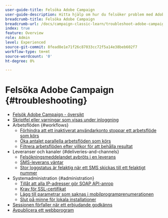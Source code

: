 ```yaml
---
user-guide-title: Felsöka Adobe Campaign
user-guide-description: Hitta hjälp om hur du felsöker problem med Adobe Campaign.
breadcrumb-title: Felsöka Adobe Campaign
breadcrumb-url: /docs/campaign-classic-learn/troubleshoot-adobe-campaign/overview.html
index: true
feature: Overview
role: Admin
level: Experienced
source-git-commit: 8fead8e1e71f26c87033cc72f5a14e38beb602f7
workflow-type: tm+mt
source-wordcount: '0'
ht-degree: 0%

---
```



# Felsöka Adobe Campaign {#troubleshooting}

+ [Felsök Adobe Campaign - översikt](/help/troubleshoot-adobe-campaign/overview.md)
+ [Skriptfel eller varningar som visas under inloggning](/help/troubleshoot-adobe-campaign/script-error-during-login-errors.md)
+ Arbetsflöden {#workflows}
   + [Förhindra att ett inaktiverat användarkonto stoppar ett arbetsflöde som körs](/help/troubleshoot-adobe-campaign/prevent-disabled-accounts-from-stopping-workflow.md)
   + [Öka antalet parallella arbetsflöden som körs](/help/troubleshoot-adobe-campaign/increase-parallel-workflows.md)
   + [Filtrera arbetsflöden efter villkor för att behålla resultat](/help/troubleshoot-adobe-campaign/keep-result-workflow.md)
+ Leveranser och kanaler {#deliveries-and-channels}
   + [Felsökningsmeddelandet avbröts i en leverans](/help/troubleshoot-adobe-campaign/message-cancelled-error.md)
   + [SMS-leverans väntar](/help/troubleshoot-adobe-campaign/resolve-pending-state-sms-delivery.md)
   + [Stor loggstatus är felaktig när ett SMS skickas till ett felaktigt nummer](/help/troubleshoot-adobe-campaign/sms-broad-log.md)
+ Systemadministration {#administration}
   + [Tillåt att alla IP-adresser gör SOAP API-anrop](/help/troubleshoot-adobe-campaign/allow-all-ip-address-to-make-soap-calls.md)
   + [Krav för SSL-certifikat](/help/troubleshoot-adobe-campaign/ssl-pre-requisites.md)
   + [Lägg till parametrar som saknas i mobilprogramprenumerationen](/help/troubleshoot-adobe-campaign/missing-parameters-app-subscription.md)
   + [Slut på minne för lokala installationer](/help/troubleshoot-adobe-campaign/troubleshooting-memory-issues.md)
+ [Sessionen förfaller när ett erbjudande godkänns](/help/troubleshoot-adobe-campaign/session-expired-approving-offer.md)
+ [Avpublicera ett webbprogram](/help/troubleshoot-adobe-campaign/unpublish-web-application.md)